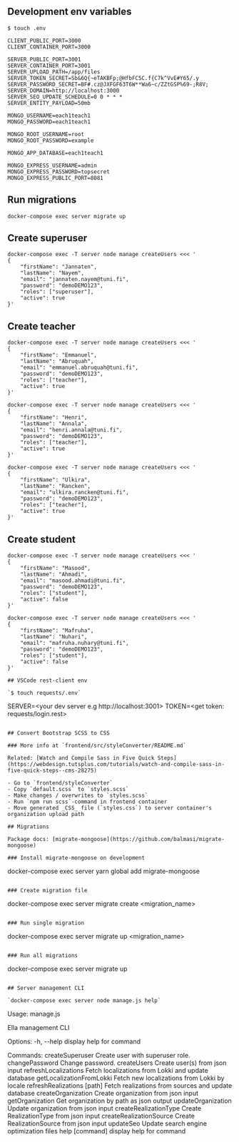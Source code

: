 ## Development env variables

`$ touch .env`

```
CLIENT_PUBLIC_PORT=3000
CLIENT_CONTAINER_PORT=3000

SERVER_PUBLIC_PORT=3001
SERVER_CONTAINER_PORT=3001
SERVER_UPLOAD_PATH=/app/files
SERVER_TOKEN_SECRET=Sb&6Q{~eTAKBFp;@HfbFC5C.f{C7k^VvE#Y65/.y
SERVER_PASSWORD_SECRET=BF#.cz@JXFGF63T6W**Wa6~c/ZZtGSP%69-;R8V;
SERVER_DOMAIN=http://localhost:3000
SERVER_SEO_UPDATE_SCHEDULE=0 0 * * *
SERVER_ENTITY_PAYLOAD=50mb

MONGO_USERNAME=each1teach1
MONGO_PASSWORD=each1teach1

MONGO_ROOT_USERNAME=root
MONGO_ROOT_PASSWORD=example

MONGO_APP_DATABASE=each1teach1

MONGO_EXPRESS_USERNAME=admin
MONGO_EXPRESS_PASSWORD=topsecret
MONGO_EXPRESS_PUBLIC_PORT=8081
```

## Run migrations

```
docker-compose exec server migrate up
```

## Create superuser

```
docker-compose exec -T server node manage createUsers <<< '
{
	"firstName": "Jannaten",
	"lastName": "Nayem",
	"email": "jannaten.nayem@tuni.fi",
	"password": "demoDEMO123",
	"roles": ["superuser"],
	"active": true
}'
```

## Create teacher

```
docker-compose exec -T server node manage createUsers <<< '
{
	"firstName": "Emmanuel",
	"lastName": "Abruquah",
	"email": "emmanuel.abruquah@tuni.fi",
	"password": "demoDEMO123",
	"roles": ["teacher"],
	"active": true
}'
```

```
docker-compose exec -T server node manage createUsers <<< '
{
	"firstName": "Henri",
	"lastName": "Annala",
	"email": "henri.annala@tuni.fi",
	"password": "demoDEMO123",
	"roles": ["teacher"],
	"active": true
}'
```

```
docker-compose exec -T server node manage createUsers <<< '
{
	"firstName": "Ulkira",
	"lastName": "Rancken",
	"email": "ulkira.rancken@tuni.fi",
	"password": "demoDEMO123",
	"roles": ["teacher"],
	"active": true
}'
```

## Create student

```
docker-compose exec -T server node manage createUsers <<< '
{
	"firstName": "Masood",
	"lastName": "Ahmadi",
	"email": "masood.ahmadi@tuni.fi",
	"password": "demoDEMO123",
	"roles": ["student"],
	"active": false
}'
```

```
docker-compose exec -T server node manage createUsers <<< '
{
	"firstName": "Mafruha",
	"lastName": "Nuhari",
	"email": "mafruha.nuhary@tuni.fi",
	"password": "demoDEMO123",
	"roles": ["student"],
	"active": false
}'

## VSCode rest-client env

`$ touch requests/.env`

```

SERVER=<your dev server e.g http://localhost:3001>
TOKEN=<get token: requests/login.rest>

```

## Convert Bootstrap SCSS to CSS

### More info at `frontend/src/styleConverter/README.md`

Related: [Watch and Compile Sass in Five Quick Steps](https://webdesign.tutsplus.com/tutorials/watch-and-compile-sass-in-five-quick-steps--cms-28275)

- Go to `frontend/styleConverter`
- Copy `default.scss` to `styles.scss`
- Make changes / overwrites to `styles.scss`
- Run `npm run scss`-command in frontend container
- Move generated _CSS_ file (`styles.css`) to server container's organization upload path

## Migrations

Package docs: [migrate-mongoose](https://github.com/balmasi/migrate-mongoose)

### Install migrate-mongoose on development

```

docker-compose exec server yarn global add migrate-mongoose

```

### Create migration file

```

docker-compose exec server migrate create <migration_name>

```

### Run single migration

```

docker-compose exec server migrate up <migration_name>

```

### Run all migrations

```

docker-compose exec server migrate up

```

## Server management CLI

`docker-compose exec server node manage.js help`

```

Usage: manage.js <command>

Ella management CLI

Options:
-h, --help display help for command

Commands:
createSuperuser Create user with superuser role.
changePassword <email> Change password.
createUsers Create user(s) from json input
refreshLocalizations Fetch localizations from Lokki and update database
getLocalizationFromLokki <locale> Fetch new localizations from Lokki by locale
refreshRealizations [path] Fetch realizations from sources and update database
createOrganization Create organization from json input
getOrganization <path> Get organization by path as json output
updateOrganization <path> Update organization from json input
createRealizationType <path> Create RealizationType from json input
createRealizationSource <path> Create RealizationSource from json input
updateSeo Update search engine optimization files
help [command] display help for command

```

```

```

```
